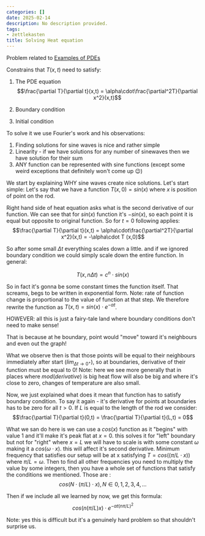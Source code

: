 ```yaml
---
categories: []
date: 2025-02-14
description: No description provided.
tags:
- zettlekasten
title: Solving Heat equation
---
```


Problem related to [Examples of PDEs](Examples%20of%20PDEs.md)

Constrains that $T(x,t)$ need to satisfy:

1. The PDE equation $$\frac{\partial T}{\partial t}(x,t) = \alpha\cdot\frac{\partial^2T}{\partial x^2}(x,t)$$

2. Boundary condition
3. Initial condition

To solve it we use Fourier's work and his observations:

1. Finding solutions for sine waves is nice and rather simple
2. Linearity - if we have solutions for any number of sinewaves then we have solution for their sum
3. ANY function can be represented with sine functions (except some weird exceptions that definitely won't come up 😉)

We start by explaining WHY sine waves create nice solutions. Let's start simple: Let's say that we have a function $T(x,0) = sin(x)$ where $x$ is position of point on the rod.

Right hand side of heat equation asks what is the second derivative of our function. We can see that for $sin(x)$ function it's $-sin(x)$, so each point it is equal but opposite to original function. So for $t=0$ following applies: $$\frac{\partial T}{\partial t}(x,t) = \alpha\cdot\frac{\partial^2T}{\partial x^2}(x,t) = -\alpha\cdot T (x,0)$$

So after some small $\Delta t$ everything scales down a little. and if we ignored boundary condition we could simply scale down the entire function. In general:

$$T(x,n\Delta t) = c^n\cdot sin(x)$$

So in fact it's gonna be some constant times the function itself. That screams, begs to be written in exponential form. Note: rate of function change is proportional to the value of function at that step. We therefore rewrite the function as $T(x,t) = sin(x)\cdot e^{-\alpha t}$. 

HOWEVER: all this is just a fairy-tale land where boundary conditions don't need to make sense!

That is because at he boundary, point would "move" toward it's neighbours and even out the graph!

What we observe then is that those points will be equal to their neighbours immediately after start ($lim_{\Delta t \rightarrow 0^+}$), so at boundaries, derivative of their function must be equal to 0! Note: here we see more generally that in places where $mod(derivative)$ is big heat flow will also be big and where it's close to zero, changes of temperature are also small. 

Now, we just explained what does it mean that function has to satisfy boundary condition. To say it again - it's derivative for points at boundaries has to be zero for all $t>0$. If $L$ is equal to the length of the rod we consider: $$\frac{\partial T}{\partial t}(0,t) = \frac{\partial T}{\partial t}(L,t) = 0$$

What we san do here is we can use a $cos(x)$ function as it "begins" with value 1 and it'll make it's peak flat at $x=0$. this solves it for "left" boundary but not for "right" where $x=L$ we will have to scale is with some constant $\omega$ making it a $cos(\omega\cdot x)$. this will affect it's second derivative. Minimum frequency that satisfies our setup will be at x satisfying $T = cos((\pi/L\cdot x))$ where $\pi/L = \omega$. Then to find all other frequencies you need to multiply the value by some  integers, then you have a whole set of functions that satisfy the conditions we mentioned. Those are :$$cos( N\cdot(\pi/L)\cdot x), N\in{0, 1,2,3,4,...}$$

Then if we include all we learned by now, we get this formula: $$cos(n(\pi/L)x)\cdot e^{-\alpha t(n\pi/L)^2}$$

Note: yes this is difficult but it's a genuinely hard problem so that shouldn't surprise us.